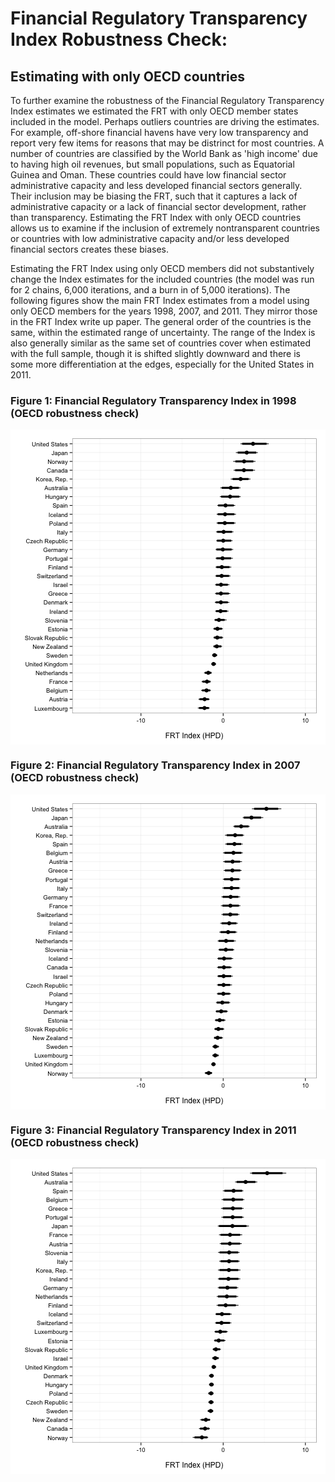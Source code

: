 # Financial Regulatory Transparency Index Robustness Check: 

## Estimating with only OECD countries





To further examine the robustness of the Financial Regulatory Transparency Index estimates we estimated the FRT with only OECD member states included in the model. Perhaps outliers countries are driving the estimates. For example, off-shore financial havens have very low transparency and report very few items for reasons that may be distrinct for most countries. A number of countries are classified by the World Bank as 'high income' due to having high oil revenues, but small populations, such as Equatorial Guinea and Oman. These countries could have low financial sector administrative capacity and less developed financial sectors generally. Their inclusion may be biasing the FRT, such that it captures a lack of administrative capacity or a lack of financial sector development, rather than transparency. Estimating the FRT Index with only OECD countries allows us to examine if the inclusion of extremely nontransparent countries or countries with low administrative capacity and/or less developed financial sectors creates these biases.

Estimating the FRT Index using only OECD members did not substantively change the Index estimates for the included countries (the model was run for 2 chains, 6,000 iterations, and a burn in of 5,000 iterations). The following figures show the main FRT Index estimates from a model using only OECD members for the years 1998, 2007, and 2011. They mirror those in the FRT Index write up paper. The general order of the countries is the same, within the estimated range of uncertainty. The range of the Index is also generally similar as the same set of countries cover when estimated with the full sample, though it is shifted slightly downward and there is some more differentiation at the edges, especially for the United States in 2011. 

### Figure 1: Financial Regulatory Transparency Index in 1998 (OECD robustness check)

<img src="figure/OECD1998.png" title="plot of chunk OECD1998" alt="plot of chunk OECD1998" style="display: block; margin: auto;" />


### Figure 2: Financial Regulatory Transparency Index in 2007 (OECD robustness check)

<img src="figure/OECD2007.png" title="plot of chunk OECD2007" alt="plot of chunk OECD2007" style="display: block; margin: auto;" />


### Figure 3: Financial Regulatory Transparency Index in 2011 (OECD robustness check)

<img src="figure/OECD2011.png" title="plot of chunk OECD2011" alt="plot of chunk OECD2011" style="display: block; margin: auto;" />

